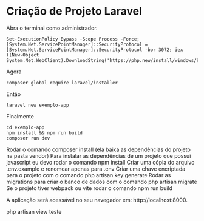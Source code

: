 # Criação de Projeto Laravel

Abra o terminal como administrador.

    Set-ExecutionPolicy Bypass -Scope Process -Force; [System.Net.ServicePointManager]::SecurityProtocol = [System.Net.ServicePointManager]::SecurityProtocol -bor 3072; iex ((New-Object System.Net.WebClient).DownloadString('https://php.new/install/windows/8.4'))

Agora

    composer global require laravel/installer

Então

    laravel new exemplo-app

Finalmente

    cd exemplo-app
    npm install && npm run build
    composer run dev

Rodar o comando composer install (ela baixa as dependências do projeto na pasta vendor)
Para instalar as dependências de um projeto que possui javascript eu devo rodar o comando npm install
Criar uma cópia do arquivo .env.example e renomear apenas para .env
Criar uma chave encriptada para o projeto com o comando php artisan key:generate
Rodar as migrations para criar o banco de dados com o comando php artisan migrate
Se o projeto tiver webpack ou vite rodar o comando npm run build

A aplicação será acessável no seu navegador em: http://localhost:8000.

php artisan view teste
